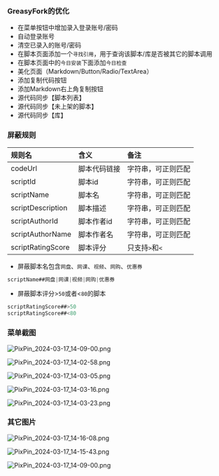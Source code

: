 ### GreasyFork的优化

* 在菜单按钮中增加录入登录账号/密码
* 自动登录账号
* 清空已录入的账号/密码
* 在脚本页面添加一个`寻找引用`，用于查询该脚本/库是否被其它的脚本调用
* 在脚本页面中的`今日安装`下面添加`今日检查`
* 美化页面（Markdown/Button/Radio/TextArea）
* 添加复制代码按钮
* 添加Markdown右上角复制按钮
* 源代码同步【脚本列表】
* 源代码同步【未上架的脚本】
* 源代码同步【库】

### 屏蔽规则

| 规则名 | 含义 | 备注 |
| :-- | :-- | :-- |
| codeUrl |脚本代码链接 | 字符串，可正则匹配 |
| scriptId |脚本id | 字符串，可正则匹配 |
| scriptName |脚本名 | 字符串，可正则匹配 |
| scriptDescription | 脚本描述 | 字符串，可正则匹配 |
| scriptAuthorId | 脚本作者id | 字符串，可正则匹配 |
| scriptAuthorName | 脚本作者名 | 字符串，可正则匹配 |
| scriptRatingScore | 脚本评分 | 只支持`>`和`<` |

* 屏蔽脚本名包含`网盘`、`网课`、`视频`、`网购`、`优惠券`

```js
scriptName##网盘|网课|视频|网购|优惠券
```

* 屏蔽脚本评分>`50`或者<`80`的脚本

```js
scriptRatingScore##>50
scriptRatingScore##<80
```

### 菜单截图

![PixPin_2024-03-17_14-09-00.png](https://vip.helloimg.com/i/2024/03/17/65f6893890cc4.png)

![PixPin_2024-03-17_14-02-58.png](https://vip.helloimg.com/i/2024/03/17/65f68723aed08.png)

![PixPin_2024-03-17_14-03-05.png](https://vip.helloimg.com/i/2024/03/17/65f68725b4362.png)

![PixPin_2024-03-17_14-03-16.png](https://vip.helloimg.com/i/2024/03/17/65f6872714cc5.png)

![PixPin_2024-03-17_14-03-23.png](https://vip.helloimg.com/i/2024/03/17/65f6872841136.png)

### 其它图片

![PixPin_2024-03-17_14-16-08.png](https://vip.helloimg.com/i/2024/03/17/65f68a1187455.png)

![PixPin_2024-03-17_14-15-43.png](https://vip.helloimg.com/i/2024/03/17/65f68a14a3537.png)

![PixPin_2024-03-17_14-09-00.png](https://vip.helloimg.com/i/2024/03/17/65f68a163e72b.png)
